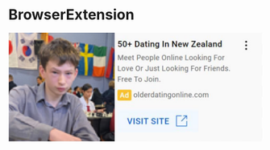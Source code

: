 # BrowserExtension

![alt text](https://github.com/JHC18015/BrowserExtension/blob/main/sexybeast.jpg?raw=true)
